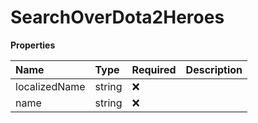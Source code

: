 # SearchOverDota2Heroes

**Properties**

| Name          | Type   | Required | Description |
| :------------ | :----- | :------- | :---------- |
| localizedName | string | ❌       |             |
| name          | string | ❌       |             |
